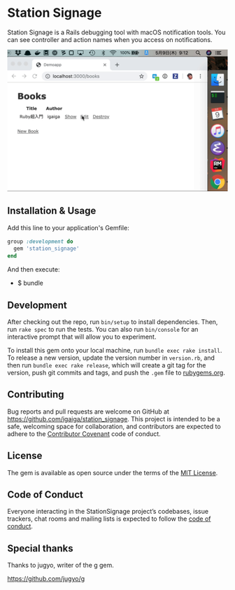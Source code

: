 # Station Signage

Station Signage is a Rails debugging tool with macOS notification tools. You can see controller and action names when you access on notifications.

![station signage](station_signage.gif)

## Installation & Usage

Add this line to your application's Gemfile:

```ruby
group :development do
  gem 'station_signage'
end
```

And then execute:

- $ bundle

## Development

After checking out the repo, run `bin/setup` to install dependencies. Then, run `rake spec` to run the tests. You can also run `bin/console` for an interactive prompt that will allow you to experiment.

To install this gem onto your local machine, run `bundle exec rake install`. To release a new version, update the version number in `version.rb`, and then run `bundle exec rake release`, which will create a git tag for the version, push git commits and tags, and push the `.gem` file to [rubygems.org](https://rubygems.org).

## Contributing

Bug reports and pull requests are welcome on GitHub at https://github.com/igaiga/station_signage. This project is intended to be a safe, welcoming space for collaboration, and contributors are expected to adhere to the [Contributor Covenant](http://contributor-covenant.org) code of conduct.

## License

The gem is available as open source under the terms of the [MIT License](https://opensource.org/licenses/MIT).

## Code of Conduct

Everyone interacting in the StationSignage project’s codebases, issue trackers, chat rooms and mailing lists is expected to follow the [code of conduct](https://github.com/igaiga/station_signage/blob/master/CODE_OF_CONDUCT.md).

## Special thanks

Thanks to jugyo, writer of the g gem.

https://github.com/jugyo/g
